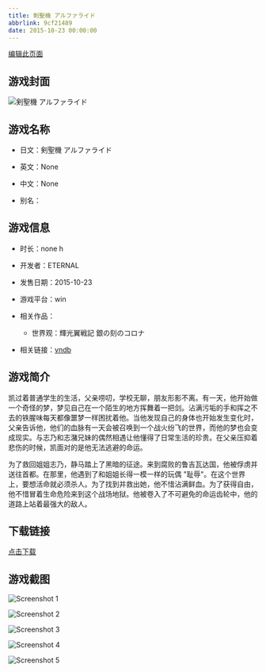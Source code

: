 ```yaml
---
title: 剣聖機 アルファライド
abbrlink: 9cf21489
date: 2015-10-23 00:00:00
---
```

[编辑此页面](https://github.com/ACG-3/ADV3-source/blob/main/source/_posts/games/%E5%89%A3%E8%81%96%E6%A9%9F%20%E3%82%A2%E3%83%AB%E3%83%95%E3%82%A1%E3%83%A9%E3%82%A4%E3%83%89.md)

## 游戏封面

![剣聖機 アルファライド](https://pan.timero.xyz/d/onedrive/img_lib_001/%E5%89%A3%E8%81%96%E6%A9%9F%20%E3%82%A2%E3%83%AB%E3%83%95%E3%82%A1%E3%83%A9%E3%82%A4%E3%83%89_cover.avif)


## 游戏名称

- 日文：剣聖機 アルファライド
- 英文：None
- 中文：None

- 别名：


## 游戏信息

- 时长：none h
- 开发者：ETERNAL
- 发售日期：2015-10-23
- 游戏平台：win
- 相关作品：
   - 世界观：輝光翼戦記 銀の刻のコロナ

- 相关链接：[vndb](https://vndb.org/v14325)


## 游戏简介

凯过着普通学生的生活，父亲唠叨，学校无聊，朋友形影不离。有一天，他开始做一个奇怪的梦，梦见自己在一个陌生的地方挥舞着一把剑。沾满污垢的手和挥之不去的铁腥味每天都像噩梦一样困扰着他。当他发现自己的身体也开始发生变化时，父亲告诉他，他们的血脉有一天会被召唤到一个战火纷飞的世界，而他的梦也会变成现实。与志乃和志潴兄妹的偶然相遇让他懂得了日常生活的珍贵。在父亲压抑着悲伤的时候，凯面对的是他无法逃避的命运。

为了救回姐姐志乃，静马踏上了黑暗的征途。来到腐败的鲁吉瓦达国，他被俘虏并送往首都。在那里，他遇到了和姐姐长得一模一样的玩偶 "耻辱"。在这个世界上，要想活命就必须杀人。为了找到并救出她，他不惜沾满鲜血。为了获得自由，他不惜冒着生命危险来到这个战场地狱。他被卷入了不可避免的命运齿轮中，他的道路上站着最强大的敌人。




## 下载链接

[点击下载](https://pan.timero.xyz/onedrive/adv_lib_001/%E5%89%A3%E8%81%96%E6%A9%9F%20%E3%82%A2%E3%83%AB%E3%83%95%E3%82%A1%E3%83%A9%E3%82%A4%E3%83%89)


## 游戏截图


![Screenshot 1](https://pan.timero.xyz/d/onedrive/img_lib_001/%E5%89%A3%E8%81%96%E6%A9%9F%20%E3%82%A2%E3%83%AB%E3%83%95%E3%82%A1%E3%83%A9%E3%82%A4%E3%83%89_Screenshot_1.avif)

![Screenshot 2](https://pan.timero.xyz/d/onedrive/img_lib_001/%E5%89%A3%E8%81%96%E6%A9%9F%20%E3%82%A2%E3%83%AB%E3%83%95%E3%82%A1%E3%83%A9%E3%82%A4%E3%83%89_Screenshot_2.avif)

![Screenshot 3](https://pan.timero.xyz/d/onedrive/img_lib_001/%E5%89%A3%E8%81%96%E6%A9%9F%20%E3%82%A2%E3%83%AB%E3%83%95%E3%82%A1%E3%83%A9%E3%82%A4%E3%83%89_Screenshot_3.avif)

![Screenshot 4](https://pan.timero.xyz/d/onedrive/img_lib_001/%E5%89%A3%E8%81%96%E6%A9%9F%20%E3%82%A2%E3%83%AB%E3%83%95%E3%82%A1%E3%83%A9%E3%82%A4%E3%83%89_Screenshot_4.avif)

![Screenshot 5](https://pan.timero.xyz/d/onedrive/img_lib_001/%E5%89%A3%E8%81%96%E6%A9%9F%20%E3%82%A2%E3%83%AB%E3%83%95%E3%82%A1%E3%83%A9%E3%82%A4%E3%83%89_Screenshot_5.avif)

